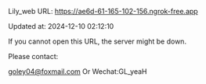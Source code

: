 Lily_web URL: https://ae6d-61-165-102-156.ngrok-free.app

Updated at: 2024-12-10 02:12:10

If you cannot open this URL, the server might be down.

Please contact: 

goley04@foxmail.com Or Wechat:GL_yeaH